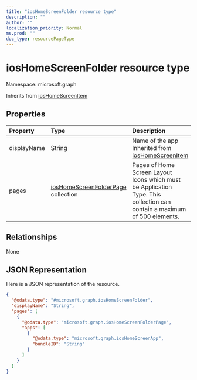```yaml
---
title: "iosHomeScreenFolder resource type"
description: ""
author: ""
localization_priority: Normal
ms.prod: ""
doc_type: resourcePageType
---
```


# iosHomeScreenFolder resource type


Namespace: microsoft.graph




Inherits from [iosHomeScreenItem](../resources/ioshomescreenitem.md)

## Properties
|Property|Type|Description|
|:---|:---|:---|
|displayName|String|Name of the app Inherited from [iosHomeScreenItem](../resources/ioshomescreenitem.md)|
|pages|[iosHomeScreenFolderPage](../resources/ioshomescreenfolderpage.md) collection|Pages of Home Screen Layout Icons which must be Application Type. This collection can contain a maximum of 500 elements.|

## Relationships
None

## JSON Representation
Here is a JSON representation of the resource.
<!-- {
  "blockType": "resource",
  "@odata.type": "microsoft.graph.iosHomeScreenFolder"
}
-->
``` json
{
  "@odata.type": "#microsoft.graph.iosHomeScreenFolder",
  "displayName": "String",
  "pages": [
    {
      "@odata.type": "microsoft.graph.iosHomeScreenFolderPage",
      "apps": [
        {
          "@odata.type": "microsoft.graph.iosHomeScreenApp",
          "bundleID": "String"
        }
      ]
    }
  ]
}
```

